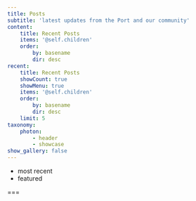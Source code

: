 ```yaml
---
title: Posts
subtitle: 'latest updates from the Port and our community'
content:
    title: Recent Posts
    items: '@self.children'
    order:
        by: basename
        dir: desc
recent:
    title: Recent Posts
    showCount: true
    showMenu: true
    items: '@self.children'
    order:
        by: basename
        dir: desc
    limit: 5
taxonomy:
    photon:
        - header
        - showcase
show_gallery: false
---
```


- most recent
- featured

===


